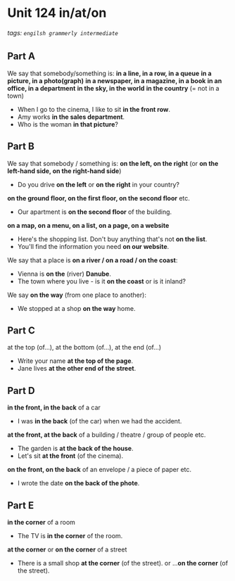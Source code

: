 # Unit 124 **in/at/on**
###### tags: `engilsh grammerly intermediate`

## Part A 
We say that somebody/something is:
**in a line, in a row, in a queue**
**in a picture, in a photo(graph)**
**in a newspaper, in a magazine, in a book**
**in an office, in a department**
**in the sky, in the world**
**in the country** (= not in a town)

- When I go to the cinema, I like to sit **in the front row**.
- Amy works **in the sales department**.
- Who is the woman **in that picture**?

## Part B
We say that somebody / something is:
**on the left, on the right** (or **on the left-hand side, on the right-hand side**)
- Do you drive **on the left** or **on the right** in your country?

**on the ground floor, on the first floor, on the second floor** etc.
- Our apartment is **on the second floor** of the building.

**on a map, on a menu, on a list, on a page, on a website**
- Here's the shopping list. Don't buy anything that's not **on the list**.
- You'll find the information you need **on our website**.

We say that a place is **on a river / on a road / on the coast**:
- Vienna is **on the** (river) **Danube**.
- The town where you live - is it **on the coast** or is it inland?

We say **on the way** (from one place to another):
- We stopped at a shop **on the way** home.

## Part C
at the top (of...), at the bottom (of...), at the end (of...)
- Write your name **at the top of the page**.
- Jane lives **at the other end of the street**.

## Part D
**in the front, in the back** of a car
- I was **in the back** (of the car) when we had the accident.

**at the front, at the back** of a building / theatre / group of people etc.
- The garden is **at the back of the house**.
- Let's sit **at the front** (of the cinema).

**on the front, on the back** of an envelope / a piece of paper etc.
- I wrote the date **on the back of the phote**.

## Part E
**in the corner** of a room
- The TV is **in the corner** of the room.

**at the corner** or **on the corner** of a street
- There is a small shop **at the corner** (of the street). or ...**on the corner** (of the street).